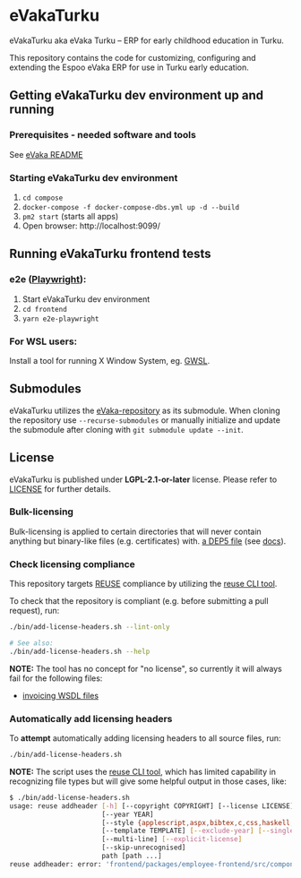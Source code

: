 <!--
SPDX-FileCopyrightText: 2021 City of Turku

SPDX-License-Identifier: LGPL-2.1-or-later
-->

# eVakaTurku 
eVakaTurku aka eVaka Turku – ERP for early childhood education in Turku.

This repository contains the code for customizing, configuring and extending the Espoo eVaka ERP for use in Turku early education.

## Getting eVakaTurku dev environment up and running

### Prerequisites - needed software and tools
See [eVaka README](evaka/compose/README.md#Dependencies)


### Starting eVakaTurku dev environment
1. `cd compose`
2. `docker-compose -f docker-compose-dbs.yml up -d --build`
3. `pm2 start` (starts all apps)
4. Open browser: http://localhost:9099/

## Running eVakaTurku frontend tests

### e2e ([Playwright](https://playwright.dev/)):

1. Start eVakaTurku dev environment
2. `cd frontend`
3. `yarn e2e-playwright`


### For WSL users:

Install a tool for running X Window System, eg. [GWSL](https://www.microsoft.com/en-us/p/gwsl/9nl6kd1h33v3#activetab=pivot:overviewtab).


## Submodules
eVakaTurku utilizes the [eVaka-repository](https://github.com/espoon-voltti/evaka) as its submodule. When cloning the repository use `--recurse-submodules`
or manually initialize and update the submodule after cloning with `git submodule update --init`.


## License

eVakaTurku is published under **LGPL-2.1-or-later** license. Please refer to
[LICENSE](LICENSE) for further details.

### Bulk-licensing

Bulk-licensing is applied to certain directories that will never contain
anything but binary-like files (e.g. certificates) with.
[a DEP5 file](./.reuse/dep5) (see
[docs](https://reuse.software/faq/#bulk-license)).

### Check licensing compliance

This repository targets [REUSE](https://reuse.software/) compliance by utilizing
the [reuse CLI tool](https://git.fsfe.org/reuse/tool).

To check that the repository is compliant (e.g. before submitting a pull
request), run:

```sh
./bin/add-license-headers.sh --lint-only

# See also:
./bin/add-license-headers.sh --help
```

**NOTE:** The tool has no concept for "no license", so currently it will
always fail for the following files:

- [invoicing WSDL files](service/src/main/schema)

### Automatically add licensing headers

To **attempt** automatically adding licensing headers to all source files, run:

```sh
./bin/add-license-headers.sh
```

**NOTE:** The script uses the [reuse CLI tool](https://git.fsfe.org/reuse/tool),
which has limited capability in recognizing file types but will give some
helpful output in those cases, like:

```sh
$ ./bin/add-license-headers.sh
usage: reuse addheader [-h] [--copyright COPYRIGHT] [--license LICENSE]
                       [--year YEAR]
                       [--style {applescript,aspx,bibtex,c,css,haskell,html,jinja,jsx,lisp,m4,ml,python,tex}]
                       [--template TEMPLATE] [--exclude-year] [--single-line]
                       [--multi-line] [--explicit-license]
                       [--skip-unrecognised]
                       path [path ...]
reuse addheader: error: 'frontend/packages/employee-frontend/src/components/voucher-value-decision/VoucherValueDecisionActionBar.tsx' does not have a recognised file extension, please use --style, --explicit-license or --skip-unrecognised
```
